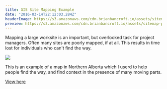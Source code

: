 ```yaml
---
title: GIS Site Mapping Example
date: "2016-03-14T22:12:03.284Z"
headerImage: https://s3.amazonaws.com/cdn.brianbancroft.io/assets/sitemap.png
preview: https://s3.amazonaws.com/cdn.brianbancroft.io/assets/sitemap-preview.png
---
```


Mapping a large worksite is an important, but overlooked task for project managers. Often many sites are poorly mapped, if at all. This results in time lost for individuals who can't find the way.

![](https://s3.amazonaws.com/cdn.brianbancroft.io/assets/sitemap-picture.jpg)

This is an example of a map in Northern Alberta which I userd to help people find the way, and find context in the presence of many moving parts.

[View here](https://s3.amazonaws.com/cdn.brianbancroft.io/assets/sitemap-map.pdf)